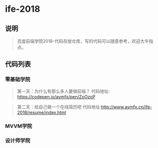 # ife-2018
## 说明

> 百度前端学院2018-代码存放仓库，写的代码可以随意参考，欢迎大牛指点。

## 代码列表

### 零基础学院
> 第一天：为什么有那么多人要做前端？   代码地址: https://codepen.io/aymfx/pen/ZoOzoP

> 第二天：给自己做一个在线简历吧     代码地址:http://www.aymfx.cn/ife-2018/resume/index.html

### MVVM学院

### 设计师学院
